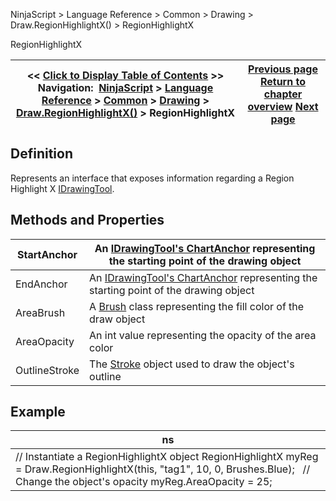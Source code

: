 ﻿
NinjaScript > Language Reference > Common > Drawing > Draw.RegionHighlightX() > RegionHighlightX

RegionHighlightX

| << [Click to Display Table of Contents](regionhighlightx.md) >> **Navigation:**     [NinjaScript](ninjascript-1.md) > [Language Reference](language_reference_wip-1.md) > [Common](common-1.md) > [Drawing](drawing-1.md) > [Draw.RegionHighlightX()](draw_regionhighlightx-1.md) > RegionHighlightX | [Previous page](draw_regionhighlightx-1.md) [Return to chapter overview](draw_regionhighlightx-1.md) [Next page](draw_regionhighlighty-1.md) |
| --- | --- |
## Definition
Represents an interface that exposes information regarding a Region Highlight X [IDrawingTool](idrawingtool-1.md).
 
## Methods and Properties

| StartAnchor | An [IDrawingTool's ChartAnchor](idrawingtool-1.htm#chartanchor) representing the starting point of the drawing object |
| --- | --- |
| EndAnchor | An [IDrawingTool's ChartAnchor](idrawingtool-1.htm#chartanchor) representing the starting point of the drawing object |
| AreaBrush | A [Brush](http://msdn.microsoft.com/en-us/library/system.windows.media.brush(v=vs.110).aspx) class representing the fill color of the draw object |
| AreaOpacity | An int value representing the opacity of the area color |
| OutlineStroke | The [Stroke](stroke_class-1.md) object used to draw the object's outline |
## 
## 
## Example

| ns |
| --- |
| // Instantiate a RegionHighlightX object RegionHighlightX myReg = Draw.RegionHighlightX(this, "tag1", 10, 0, Brushes.Blue);   // Change the object's opacity myReg.AreaOpacity = 25; |
